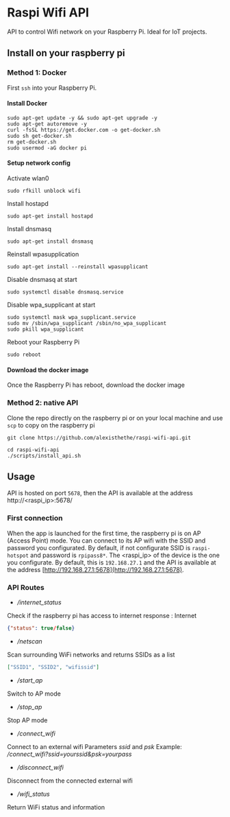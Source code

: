# Raspi Wifi API

API to control Wifi network on your Raspberry Pi. Ideal for IoT projects.

## Install on your raspberry pi

### Method 1: Docker

First `ssh` into your Raspberry Pi.

#### Install Docker

```
sudo apt-get update -y && sudo apt-get upgrade -y
sudo apt-get autoremove -y
curl -fsSL https://get.docker.com -o get-docker.sh
sudo sh get-docker.sh
rm get-docker.sh
sudo usermod -aG docker pi
```

#### Setup network config

Activate wlan0
```
sudo rfkill unblock wifi
```

Install hostapd
```
sudo apt-get install hostapd
```

Install dnsmasq
```
sudo apt-get install dnsmasq
```

Reinstall wpasupplication
```
sudo apt-get install --reinstall wpasupplicant
```

Disable dnsmasq at start
```
sudo systemctl disable dnsmasq.service
```

Disable wpa_supplicant at start
```
sudo systemctl mask wpa_supplicant.service
sudo mv /sbin/wpa_supplicant /sbin/no_wpa_supplicant
sudo pkill wpa_supplicant
```

Reboot your Raspberry Pi
```
sudo reboot
```

#### Download the docker image

Once the Raspberry Pi has reboot, download the docker image


### Method 2: native API 

Clone the repo directly on the raspberry pi or on your local machine and use `scp` to copy on the raspberry pi
```
git clone https://github.com/alexisthethe/raspi-wifi-api.git
```

```
cd raspi-wifi-api
./scripts/install_api.sh
```


## Usage

API is hosted on port `5678`, then the API is available at the address http://<raspi_ip>:5678/


### First connection

When the app is launched for the first time, the raspberry pi is on AP (Access Point) mode.
You can connect to its AP wifi with the SSID and password you configurated. By default, if not configurate SSID is `raspi-hotspot` and password is `rpipass8*`.
The <raspi_ip> of the device is the one you configurate. By default, this is `192.168.27.1` and the API is available at the address [http://192.168.27.1:5678](http://192.168.27.1:5678).

### API Routes

* */internet_status*

Check if the raspberry pi has access to internet
response :
Internet
```json
{"status": true/false}
```

* */netscan*

Scan surrounding WiFi networks and returns SSIDs as a list
```json
["SSID1", "SSID2", "wifissid"]
```

* */start_ap*

Switch to AP mode

* */stop_ap*

Stop AP mode

* */connect_wifi*

Connect to an external wifi
Parameters *ssid* and *psk*
Example: */connect_wifi?ssid=yourssid&psk=yourpass*

* */disconnect_wifi*

Disconnect from the connected external wifi

* */wifi_status*

Return WiFi status and information
